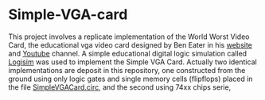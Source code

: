 # Simple-VGA-card
This project involves a replicate implementation of the World Worst Video Card, the educational vga video card designed by Ben Eater in his [website](https://eater.net/) and [Youtube](https://www.youtube.com/c/beneater) channel. A simple educational digital logic simulation called [Logisim](http://www.cburch.com/logisim/) was used to implement the Simple VGA Card. Actually two identical implementations are deposit in this repository, one constructed from the ground using only logic gates and single memory cells (flipflops) placed in the file [SimpleVGACard.circ](https://github.com/kara-abdelaziz/Simple-VGA-card/blob/main/SimpleVGACard.circ), and the second using 74xx chips serie, 
